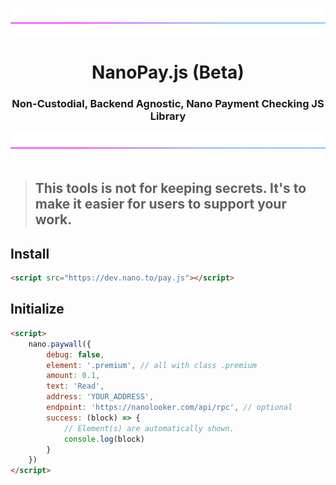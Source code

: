 ![line](https://github.com/fwd/n2/raw/master/.github/line.png)

<h1 align="center">NanoPay.js (Beta)</h1>
<h3 align="center">Non-Custodial, Backend Agnostic, Nano Payment Checking JS Library</h3>

![line](https://github.com/fwd/n2/raw/master/.github/line.png)

> ## This tools is not for keeping secrets. It's to make it easier for users to support your work.

## Install

```html
<script src="https://dev.nano.to/pay.js"></script>
```

## Initialize

```html
<script>
    nano.paywall({ 
        debug: false,
        element: '.premium', // all with class .premium
        amount: 0.1,
        text: 'Read',
        address: 'YOUR_ADDRESS', 
        endpoint: 'https://nanolooker.com/api/rpc', // optional
        success: (block) => {
        	// Element(s) are automatically shown.
        	console.log(block)
        }
    })
</script>
```